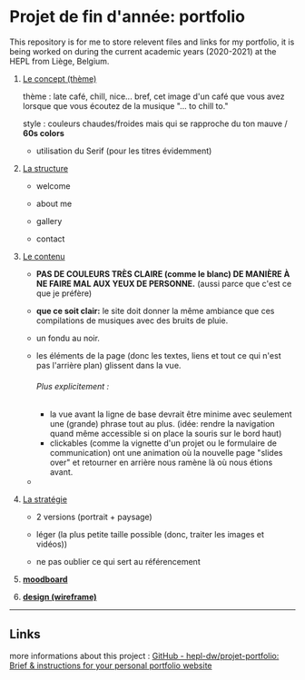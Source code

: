 # Projet de fin d'année: portfolio

This repository is for me to store relevent files and links for my portfolio, it is being worked on during the current academic years (2020-2021) at the HEPL from Liège, Belgium.

1. <u>Le concept (thème)</u>
   
   thème : late café, chill, nice... bref, cet image d'un café que vous avez lorsque que vous écoutez de la musique "... to chill to."
   
   style : couleurs chaudes/froides mais qui se rapproche du ton mauve / **60s colors**
   
   - utilisation du Serif (pour les titres évidemment)

2. <u>La structure</u>
   
   - welcome
   
   - about me
   
   - gallery
   
   - contact

3. <u>Le contenu</u>
   
   - **PAS DE COULEURS TRÈS CLAIRE (comme le blanc) DE MANIÈRE À NE FAIRE MAL AUX YEUX DE PERSONNE.** (aussi parce que c'est ce que je préfère)
   
   - **que ce soit clair:** le site doit donner la même ambiance que ces compilations de musiques avec des bruits de pluie.
   
   - un fondu au noir.
   
   - les éléments de la page (donc les textes, liens et tout ce qui n'est pas l'arrière plan) glissent dans la vue.
     
     ###### Plus explicitement :
     
     - la vue avant la ligne de base devrait être minime avec seulement une (grande) phrase tout au plus. (idée: rendre la navigation quand même accessible si on place la souris sur le bord haut)
     - clickables (comme la vignette d'un projet ou le formulaire de communication) ont une animation où la nouvelle page "slides over" et retourner en arrière nous ramène là où nous étions avant.
   
   - 

4. <u>La stratégie</u>
   
   - 2 versions (portrait + paysage)
   
   - léger (la plus petite taille possible (donc, traiter les images et vidéos))
   
   - ne pas oublier ce qui sert au référencement

5. [**moodboard**](https://app.milanote.com/1L7Wy11FwqDZ3n?p=aulnkmfwjkB)

6. [**design (wireframe)**](https://louis868026.invisionapp.com/freehand/Portfolio-wireframe-MM3e26OqN)

------------------------------------------------------------------------------------------------------------------------------

## Links

more informations about this project : [GitHub - hepl-dw/projet-portfolio: Brief &amp; instructions for your personal portfolio website](https://github.com/hepl-dw/projet-portfolio)
